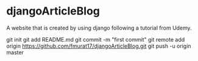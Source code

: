 # djangoArticleBlog
A website that is created by using django following a tutorial from Udemy.

git init
git add README.md
git commit -m "first commit"
git remote add origin https://github.com/fmurat17/djangoArticleBlog.git
git push -u origin master
